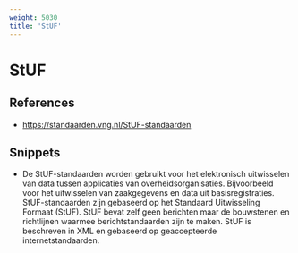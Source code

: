 ```yaml
---
weight: 5030
title: 'StUF'
---
```


# StUF

## References
- https://standaarden.vng.nl/StUF-standaarden

## Snippets
- De StUF-standaarden worden gebruikt voor het elektronisch uitwisselen van data tussen applicaties van overheidsorganisaties. Bijvoorbeeld voor het uitwisselen van zaakgegevens en data uit basisregistraties. StUF-standaarden zijn gebaseerd op het Standaard Uitwisseling Formaat (StUF). StUF bevat zelf geen berichten maar de bouwstenen en richtlijnen waarmee berichtstandaarden zijn te maken. StUF is beschreven in XML en gebaseerd op geaccepteerde internetstandaarden.
